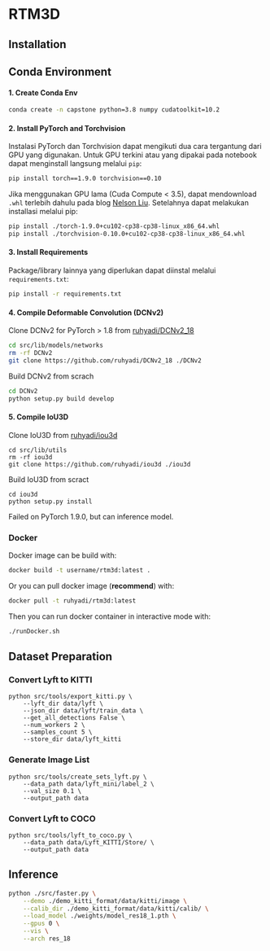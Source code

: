 # RTM3D

## Installation

## Conda Environment

#### 1. Create Conda Env
```bash
conda create -n capstone python=3.8 numpy cudatoolkit=10.2
```

#### 2. Install PyTorch and Torchvision
Instalasi PyTorch dan Torchvision dapat mengikuti dua cara tergantung dari GPU yang digunakan. Untuk GPU terkini atau yang dipakai pada notebook dapat menginstall langsung melalui `pip`:
```bash
pip install torch==1.9.0 torchvision==0.10
```
Jika menggunakan GPU lama (Cuda Compute < 3.5), dapat mendownload `.whl` terlebih dahulu pada blog [Nelson Liu](https://cs.stanford.edu/~nfliu/files/pytorch/whl/torch_stable.html). Setelahnya dapat melakukan installasi melalui pip:
```bash
pip install ./torch-1.9.0+cu102-cp38-cp38-linux_x86_64.whl
pip install ./torchvision-0.10.0+cu102-cp38-cp38-linux_x86_64.whl
```

#### 3. Install Requirements
Package/library lainnya yang diperlukan dapat diinstal melalui `requirements.txt`:
```bash
pip install -r requirements.txt
```

#### 4. Compile Deformable Convolution (DCNv2)

Clone DCNv2 for PyTorch > 1.8 from [ruhyadi/DCNv2_18](https://github.com/ruhyadi/DCNv2_18)
```bash
cd src/lib/models/networks
rm -rf DCNv2
git clone https://github.com/ruhyadi/DCNv2_18 ./DCNv2
```

Build DCNv2 from scrach
```bash
cd DCNv2
python setup.py build develop
```

#### 5. Compile IoU3D
Clone IoU3D from [ruhyadi/iou3d](https://github.com/ruhyadi/iou3d)
```
cd src/lib/utils
rm -rf iou3d
git clone https://github.com/ruhyadi/iou3d ./iou3d
```
Build IoU3D from scract
```
cd iou3d
python setup.py install
```
Failed on PyTorch 1.9.0, but can inference model.

### Docker
Docker image can be build with:
```bash
docker build -t username/rtm3d:latest .
```

Or you can pull docker image (**recommend**) with:
```bash
docker pull -t ruhyadi/rtm3d:latest
```

Then you can run docker container in interactive mode with:
```bash
./runDocker.sh
```

## Dataset Preparation

### Convert Lyft to KITTI
```
python src/tools/export_kitti.py \
    --lyft_dir data/lyft \
    --json_dir data/lyft/train_data \
    --get_all_detections False \
    --num_workers 2 \
    --samples_count 5 \
    --store_dir data/lyft_kitti
```

### Generate Image List
```
python src/tools/create_sets_lyft.py \
    --data_path data/lyft_mini/label_2 \
    --val_size 0.1 \
    --output_path data
```

### Convert Lyft to COCO
```
python src/tools/lyft_to_coco.py \
    --data_path data/Lyft_KITTI/Store/ \
    --output_path data
```

## Inference
```bash
python ./src/faster.py \
    --demo ./demo_kitti_format/data/kitti/image \
    --calib_dir ./demo_kitti_format/data/kitti/calib/ \
    --load_model ./weights/model_res18_1.pth \
    --gpus 0 \
    --vis \
    --arch res_18
```